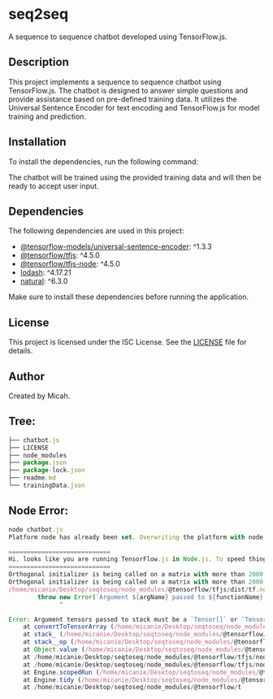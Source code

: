 # seq2seq

A sequence to sequence chatbot developed using TensorFlow.js.

## Description

This project implements a sequence to sequence chatbot using TensorFlow.js. The chatbot is designed to answer simple questions and provide assistance based on pre-defined training data. It utilizes the Universal Sentence Encoder for text encoding and TensorFlow.js for model training and prediction.

## Installation

To install the dependencies, run the following command:


The chatbot will be trained using the provided training data and will then be ready to accept user input.

## Dependencies

The following dependencies are used in this project:

- [@tensorflow-models/universal-sentence-encoder](https://www.npmjs.com/package/@tensorflow-models/universal-sentence-encoder): ^1.3.3
- [@tensorflow/tfjs](https://www.npmjs.com/package/@tensorflow/tfjs): ^4.5.0
- [@tensorflow/tfjs-node](https://www.npmjs.com/package/@tensorflow/tfjs-node): ^4.5.0
- [lodash](https://www.npmjs.com/package/lodash): ^4.17.21
- [natural](https://www.npmjs.com/package/natural): ^6.3.0

Make sure to install these dependencies before running the application.

## License

This project is licensed under the ISC License. See the [LICENSE](LICENSE) file for details.

## Author

Created by Micah.

## Tree:

``` js
├── chatbot.js
├── LICENSE
├── node_modules
├── package.json
├── package-lock.json
├── readme.md
└── trainingData.json

```

## Node Error:

``` js
node chatbot.js
Platform node has already been set. Overwriting the platform with node.

============================
Hi, looks like you are running TensorFlow.js in Node.js. To speed things up dramatically, install our node backend, visit https://github.com/tensorflow/tfjs-node for more details.
============================
Orthogonal initializer is being called on a matrix with more than 2000 (65536) elements: Slowness may result.
Orthogonal initializer is being called on a matrix with more than 2000 (16384) elements: Slowness may result.
/home/micanie/Desktop/seqtoseq/node_modules/@tensorflow/tfjs/dist/tf.node.js:3979
        throw new Error(`Argument ${argName} passed to ${functionName} must be a ` +
              ^

Error: Argument tensors passed to stack must be a `Tensor[]` or `TensorLike[]`
    at convertToTensorArray (/home/micanie/Desktop/seqtoseq/node_modules/@tensorflow/tfjs/dist/tf.node.js:3979:15)
    at stack_ (/home/micanie/Desktop/seqtoseq/node_modules/@tensorflow/tfjs/dist/tf.node.js:22562:22)
    at stack__op (/home/micanie/Desktop/seqtoseq/node_modules/@tensorflow/tfjs/dist/tf.node.js:4027:28)
    at Object.value (/home/micanie/Desktop/seqtoseq/node_modules/@tensorflow/tfjs/dist/tf.node.js:30628:31)
    at /home/micanie/Desktop/seqtoseq/node_modules/@tensorflow/tfjs/node_modules/@tensorflow/tfjs-core/dist/tf-core.node.js:3385:73
    at /home/micanie/Desktop/seqtoseq/node_modules/@tensorflow/tfjs/node_modules/@tensorflow/tfjs-core/dist/tf-core.node.js:4562:22
    at Engine.scopedRun (/home/micanie/Desktop/seqtoseq/node_modules/@tensorflow/tfjs/node_modules/@tensorflow/tfjs-core/dist/tf-core.node.js:4572:23)
    at Engine.tidy (/home/micanie/Desktop/seqtoseq/node_modules/@tensorflow/tfjs/node_modules/@tensorflow/tfjs-core/dist/tf-core.node.js:4561:21)
    at /home/micanie/Desktop/seqtoseq/node_modules/@tensorflow/t
```
